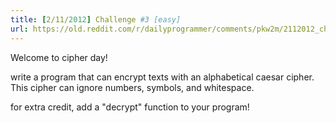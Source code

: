 ```yaml
---
title: [2/11/2012] Challenge #3 [easy]
url: https://old.reddit.com/r/dailyprogrammer/comments/pkw2m/2112012_challenge_3_easy/
---
```


Welcome to cipher day!

write a program that can encrypt texts with an alphabetical caesar cipher. This cipher can ignore numbers, symbols, and whitespace.

for extra credit, add a "decrypt" function to your program!